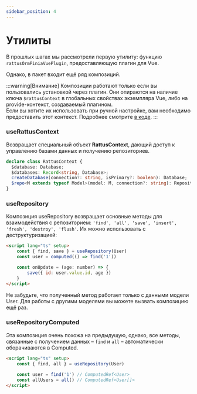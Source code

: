 ```yaml
---
sidebar_position: 4
---
```


# Утилиты

В прошлых шагах мы рассмотрели первую утилиту: функцию `rattusOrmPiniaVuePlugin`, 
предоставляющую плагин для Vue. 

Однако, в пакет входит ещё ряд композиций. 

:::warning[Внимание]
Композиции работают только если вы пользовались установкой через плагин. 
Они опираются на наличие ключа `$rattusContext` в глобальных
свойствах экземпляра Vue, либо на provide-контекст, создаваемый
плагином.  
Если вы хотите их использовать при ручной настройке, вам необходимо
предоставить этот контекст. Подробнее смотрите [в коде](https://github.com/lyohaplotinka/rattus-orm/blob/main/packages/pinia/src/plugin/plugin.ts).
:::

### useRattusContext
Возвращает специальный объект **RattusContext**, дающий доступ
к управлению базами данных и получению репозиториев.
```typescript
declare class RattusContext {
  $database: Database;
  $databases: Record<string, Database>;
  createDatabase(connection?: string, isPrimary?: boolean): Database;
  $repo<M extends typeof Model>(model: M, connection?: string): Repository<InstanceType<M>>;
}
```

### useRepository

Композиция useRepository возвращает основные методы для взаимодействия с репозиторием:
`'find', 'all', 'save', 'insert', 'fresh', 'destroy', 'flush'`. Их можно использовать
с деструктуризацией:

```html
<script lang="ts" setup>
    const { find, save } = useRepository(User)
    const user = computed(() => find('1'))

    const onUpdate = (age: number) => {
        save({ id: user.value.id, age })
    }
</script>
```

Не забудьте, что полученный метод работает только с данными модели User.
Для работы с другими моделями вы можете вызвать композицию
ещё раз. 

### useRepositoryComputed
Эта композиция очень похожа на предыдущую, однако, 
все методы, связанные с получением данных – 
`find` и `all` – автоматически оборачиваются в 
Computed. 
```html
<script lang="ts" setup>
    const { find, all } = useRepository(User)
    
    const user = find('1') // ComputedRef<User>
    const allUsers = all() // ComputedRef<User[]>
</script>
```
